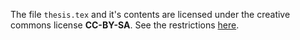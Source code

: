 The file ```thesis.tex``` and it's contents are licensed under the creative commons license
__CC-BY-SA__. See the restrictions [here](https://creativecommons.org/licenses/by-sa/4.0/).
